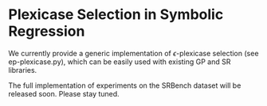 # Plexicase Selection in Symbolic Regression

We currently provide a generic implementation of $\epsilon$-plexicase selection (see ep-plexicase.py), which can be easily used with existing GP and SR libraries. 

The full implementation of experiments on the SRBench dataset will be released soon. Please stay tuned.

